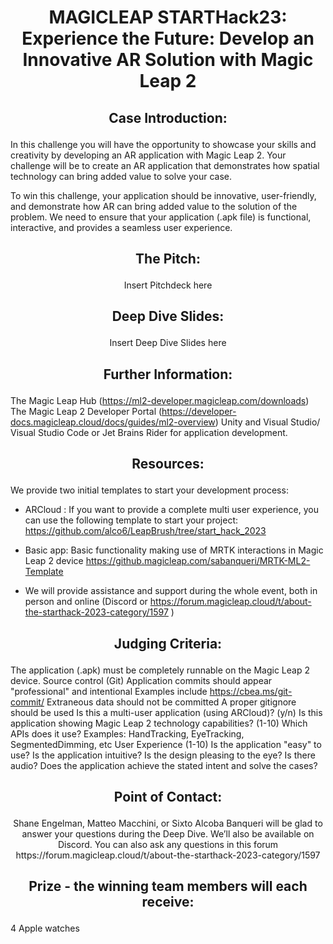 # <p align="center"> MAGICLEAP STARTHack23: Experience the Future: Develop an Innovative AR Solution with Magic Leap 2 </p>

## <p align="center"> Case Introduction: </p>

In this challenge you will have the opportunity to showcase your skills and creativity by developing an AR application with Magic Leap 2. Your challenge will be to create an AR application that demonstrates how spatial technology can bring added value to solve your case.

To win this challenge, your application should be innovative, user-friendly, and demonstrate how AR can bring added value to the solution of the problem. We need to ensure that your application (.apk file) is functional, interactive, and provides a seamless user experience.

## <p align="center"> The Pitch: </p>

<p align="center"> Insert Pitchdeck here </p>

## <p align="center"> Deep Dive Slides: </p>

<p align="center"> Insert Deep Dive Slides here </p>

## <p align="center"> Further Information: </p>
The Magic Leap Hub (https://ml2-developer.magicleap.com/downloads)
The Magic Leap 2 Developer Portal (https://developer-docs.magicleap.cloud/docs/guides/ml2-overview)
Unity and Visual Studio/ Visual Studio Code or Jet Brains Rider for application  development.


##  <p align="center"> Resources: </p>

We provide two initial templates to start your development process:

- ARCloud : If you want to provide a complete multi user experience, you can use the following template to start your project:  https://github.com/alco6/LeapBrush/tree/start_hack_2023 
 
- Basic app:  Basic functionality making use of MRTK interactions in Magic Leap 2 device  https://github.magicleap.com/sabanqueri/MRTK-ML2-Template 


- We will provide assistance and support during the whole event, both in person and online (Discord or https://forum.magicleap.cloud/t/about-the-starthack-2023-category/1597 ) 


## <p align="center"> Judging Criteria: </p>
The application (.apk) must be completely runnable on the Magic Leap 2 device.
Source control (Git)
Application commits should appear "professional" and intentional
Examples include https://cbea.ms/git-commit/ 
Extraneous data should not be committed
A proper gitignore should be used
Is this a multi-user application (using ARCloud)?  (y/n)
Is this application showing Magic Leap 2 technology capabilities? (1-10)
Which APIs does it use?
Examples: HandTracking, EyeTracking, SegmentedDimming, etc
User Experience (1-10) 
Is the application "easy" to use?
Is the application intuitive?
Is the design pleasing to the eye?
Is there audio?
Does the application achieve the stated intent and solve the cases?



## <p align="center"> Point of Contact: </p>

<p align="center"> Shane Engelman, Matteo Macchini, or Sixto Alcoba Banqueri will be glad to answer your questions during the Deep Dive. We’ll also be available on Discord. 
You can also ask any questions in this forum https://forum.magicleap.cloud/t/about-the-starthack-2023-category/1597   </p>


## <p align="center"> Prize - the winning team members will each receive: </p>
4 Apple watches  

